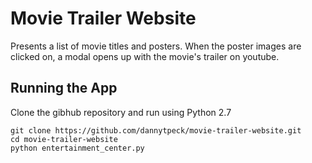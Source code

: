 # Movie Trailer Website
Presents a list of movie titles and posters. When the poster images are clicked
on, a modal opens up with the movie's trailer on youtube.

## Running the App
Clone the gibhub repository and run using Python 2.7
```
git clone https://github.com/dannytpeck/movie-trailer-website.git
cd movie-trailer-website
python entertainment_center.py
```
